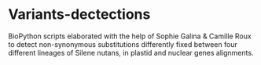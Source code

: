 # Variants-dectections
BioPython scripts elaborated with the help of Sophie Galina &amp; Camille Roux to detect non-synonymous substitutions differently fixed between four different lineages of Silene nutans, in plastid and nuclear genes alignments. 
